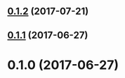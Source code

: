 <a name="0.1.2"></a>
## [0.1.2](https://github.com/0xMatt/ngx-oauth-client/compare/v0.1.1...v0.1.2) (2017-07-21)



<a name="0.1.1"></a>
## [0.1.1](https://github.com/0xMatt/ngx-oauth-client/compare/v0.1.0...v0.1.1) (2017-06-27)



<a name="0.1.0"></a>
# 0.1.0 (2017-06-27)



